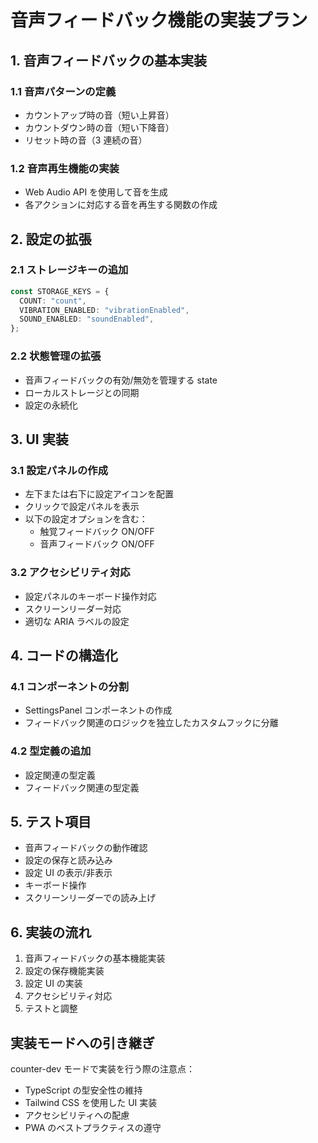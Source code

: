 # 音声フィードバック機能の実装プラン

## 1. 音声フィードバックの基本実装

### 1.1 音声パターンの定義

- カウントアップ時の音（短い上昇音）
- カウントダウン時の音（短い下降音）
- リセット時の音（3 連続の音）

### 1.2 音声再生機能の実装

- Web Audio API を使用して音を生成
- 各アクションに対応する音を再生する関数の作成

## 2. 設定の拡張

### 2.1 ストレージキーの追加

```typescript
const STORAGE_KEYS = {
  COUNT: "count",
  VIBRATION_ENABLED: "vibrationEnabled",
  SOUND_ENABLED: "soundEnabled",
};
```

### 2.2 状態管理の拡張

- 音声フィードバックの有効/無効を管理する state
- ローカルストレージとの同期
- 設定の永続化

## 3. UI 実装

### 3.1 設定パネルの作成

- 左下または右下に設定アイコンを配置
- クリックで設定パネルを表示
- 以下の設定オプションを含む：
  - 触覚フィードバック ON/OFF
  - 音声フィードバック ON/OFF

### 3.2 アクセシビリティ対応

- 設定パネルのキーボード操作対応
- スクリーンリーダー対応
- 適切な ARIA ラベルの設定

## 4. コードの構造化

### 4.1 コンポーネントの分割

- SettingsPanel コンポーネントの作成
- フィードバック関連のロジックを独立したカスタムフックに分離

### 4.2 型定義の追加

- 設定関連の型定義
- フィードバック関連の型定義

## 5. テスト項目

- 音声フィードバックの動作確認
- 設定の保存と読み込み
- 設定 UI の表示/非表示
- キーボード操作
- スクリーンリーダーでの読み上げ

## 6. 実装の流れ

1. 音声フィードバックの基本機能実装
2. 設定の保存機能実装
3. 設定 UI の実装
4. アクセシビリティ対応
5. テストと調整

## 実装モードへの引き継ぎ

counter-dev モードで実装を行う際の注意点：

- TypeScript の型安全性の維持
- Tailwind CSS を使用した UI 実装
- アクセシビリティへの配慮
- PWA のベストプラクティスの遵守
